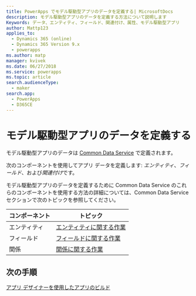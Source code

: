 ```yaml
---
title: PowerApps でモデル駆動型アプリのデータを定義する| MicrosoftDocs
description: モデル駆動型アプリのデータを定義する方法について説明します
Keywords: データ、エンティティ、フィールド、関連付け、属性、モデル駆動型アプリ
author: Mattp123
applies_to:
  - Dynamics 365 (online)
  - Dynamics 365 Version 9.x
  - powerapps
ms.author: matp
manager: kvivek
ms.date: 06/27/2018
ms.service: powerapps
ms.topic: article
search.audienceType:
  - maker
search.app:
  - PowerApps
  - D365CE
---
```

# <a name="define-data-for-your-model-driven-app"></a>モデル駆動型アプリのデータを定義する

モデル駆動型アプリのデータは [Common Data Service](../common-data-service/data-platform-intro.md) で定義されます。 

次のコンポーネントを使用してアプリ データを定義します: *エンティティ*、*フィールド*、および*関連付け*です。

モデル駆動型アプリのデータを定義するために Common Data Service のこれらのコンポーネントを使用する方法の詳細については、Common Data Service セクションで次のトピックを参照してください。

|コンポーネント |トピック|
|-----|----|
|エンティティ| [エンティティに関する作業](../common-data-service/entity-overview.md)|
|フィールド| [フィールドに関する作業](../common-data-service/fields-overview.md)|
|関係| [関係に関する作業](../common-data-service/relationships-overview.md)|

## <a name="next-step"></a>次の手順

[アプリ デザイナーを使用したアプリのビルド](design-custom-business-apps-using-app-designer.md)

